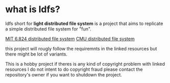 # what is ldfs?

ldfs short for **light distributed file system** is a project that aims to replicate a simple distributed file system for "fun".

[MIT 6.824 distributed file system](https://pdos.csail.mit.edu/6.824/index.html)
[CMU distributed file system](https://www.andrew.cmu.edu/course/14-736-s20/applications/labs/proj3/proj3.pdf) 

this project will rougly follow the requiremnts in the linked resources but there might be lot of variants.

This is a hobby project if theres is any kind of copyright problem with linked resources I do not intent to do copyright fraud please contact the repository's owner if you want to shutdown the project.
